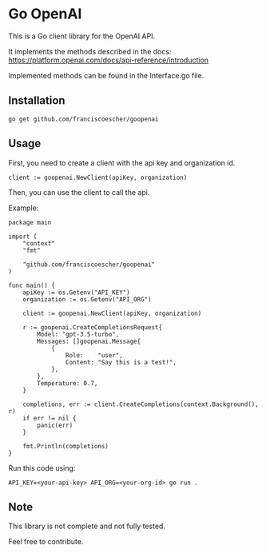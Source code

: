 # Go OpenAI

This is a Go client library for the OpenAI API.

It implements the methods described in the docs: https://platform.openai.com/docs/api-reference/introduction

Implemented methods can be found in the Interface.go file.

## Installation

    go get github.com/franciscoescher/goopenai

## Usage

First, you need to create a client with the api key and organization id.

```
client := goopenai.NewClient(apiKey, organization)
```

Then, you can use the client to call the api.

Example:

```
package main

import (
	"context"
	"fmt"

	"github.com/franciscoescher/goopenai"
)

func main() {
	apiKey := os.Getenv("API_KEY")
	organization := os.Getenv("API_ORG")

	client := goopenai.NewClient(apiKey, organization)

	r := goopenai.CreateCompletionsRequest{
		Model: "gpt-3.5-turbo",
		Messages: []goopenai.Message{
			{
				Role:    "user",
				Content: "Say this is a test!",
			},
		},
		Temperature: 0.7,
	}

	completions, err := client.CreateCompletions(context.Background(), r)
	if err != nil {
		panic(err)
	}

	fmt.Println(completions)
}

```

Run this code using:

`API_KEY=<your-api-key> API_ORG=<your-org-id> go run .`

## Note

This library is not complete and not fully tested.

Feel free to contribute.

